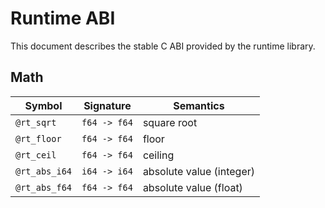 # Runtime ABI

This document describes the stable C ABI provided by the runtime library.

## Math

| Symbol | Signature | Semantics |
|--------|-----------|-----------|
| `@rt_sqrt` | `f64 -> f64` | square root |
| `@rt_floor` | `f64 -> f64` | floor |
| `@rt_ceil` | `f64 -> f64` | ceiling |
| `@rt_abs_i64` | `i64 -> i64` | absolute value (integer) |
| `@rt_abs_f64` | `f64 -> f64` | absolute value (float) |

